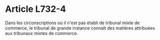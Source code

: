 # Article L732-4

Dans les circonscriptions où il n'est pas établi de tribunal mixte de commerce, le tribunal de grande instance connaît des matières attribuées aux tribunaux mixtes de commerce.